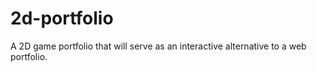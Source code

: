 # 2d-portfolio
A 2D game portfolio that will serve as an interactive alternative to a web portfolio.
